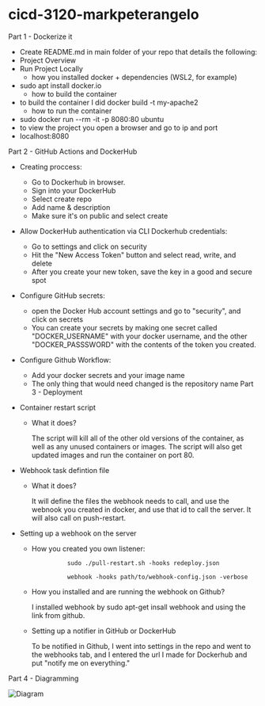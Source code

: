 # cicd-3120-markpeterangelo
Part 1 - Dockerize it

- Create README.md in main folder of your repo that details the following:
- Project Overview
- Run Project Locally
	- how you installed docker + dependencies (WSL2, for example)
- sudo apt install docker.io
	- how to build the container
- to build the container I did docker build -t my-apache2
	- how to run the container
- sudo docker run --rm -it -p 8080:80 ubuntu
- to view the project you open a browser and go to ip and port
- localhost:8080

Part 2 - GitHub Actions and DockerHub
- Creating proccess:
	- Go to Dockerhub in browser.
	-  Sign into your DockerHub
	- Select create repo
	- Add name & description
	- Make sure it's on public and select create
- Allow DockerHub authentication via CLI Dockerhub credentials:
	- Go to settings and click on security
	- Hit the  "New Access Token" button and select read, write, and delete
	- After you create your new token, save the key in a good and secure spot
- Configure GitHub secrets:
	- open the Docker Hub account settings and go to "security", and click on secrets
	- You can create your secrets by making  one secret called "DOCKER_USERNAME" with your docker username, and the other "DOCKER_PASSSWORD" with the contents of the token you created.
- Configure Github Workflow:
	- Add your docker secrets and your image name
	- The only thing that would need changed is the repository name
Part 3 - Deployment

- Container restart script
    - What it does?
    
      The script will kill all of the  other old versions of the container, as well as  any unused containers or images. The script will also get updated images and run the container on port 80.

- Webhook task defintion file
    - What it does?
    
      It will define the files the webhook needs to call, and  use the webnook you created in docker, and use that id to call the server. It will also call on push-restart.
     

- Setting up a webhook on the server

    - How you created you own listener:
    
                    sudo ./pull-restart.sh -hooks redeploy.json
                    
                    webhook -hooks path/to/webhook-config.json -verbose
                
    - How you installed and are running the webhook on Github?
    
      I installed webhook by sudo apt-get insall webhook and using the link from github. 
     
      
   - Setting up a notifier in GitHub or DockerHub
   
      To be notified in Github, I went into settings in the repo and went to the webhooks tab, and I entered the url I made for Dockerhub and put "notify me on everything."


Part 4 - Diagramming 

![Diagram](https://user-images.githubusercontent.com/70331126/164571361-1072306d-1c87-4c08-8ae2-55da99045ee1.png)

